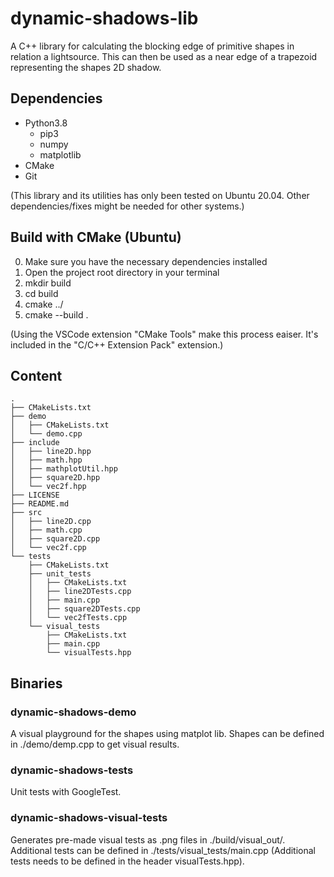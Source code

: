 # dynamic-shadows-lib
A C++ library for calculating the blocking edge of primitive shapes in relation a lightsource. This can then be used as a near edge of a trapezoid representing the shapes 2D shadow.

## Dependencies
- Python3.8
  - pip3
  - numpy
  - matplotlib
- CMake
- Git

(This library and its utilities has only been tested on Ubuntu 20.04. Other dependencies/fixes might be needed for other systems.)

## Build with CMake (Ubuntu)
0. Make sure you have the necessary dependencies installed
1. Open the project root directory in your terminal
2. mkdir build
3. cd build
4. cmake ../
5. cmake --build .

(Using the VSCode extension "CMake Tools" make this process eaiser. It's included in the "C/C++ Extension Pack" extension.)

## Content

```
.
├── CMakeLists.txt
├── demo
│   ├── CMakeLists.txt
│   └── demo.cpp
├── include
│   ├── line2D.hpp
│   ├── math.hpp
│   ├── mathplotUtil.hpp
│   ├── square2D.hpp
│   └── vec2f.hpp
├── LICENSE
├── README.md
├── src
│   ├── line2D.cpp
│   ├── math.cpp
│   ├── square2D.cpp
│   └── vec2f.cpp
└── tests
    ├── CMakeLists.txt
    ├── unit_tests
    │   ├── CMakeLists.txt
    │   ├── line2DTests.cpp
    │   ├── main.cpp
    │   ├── square2DTests.cpp
    │   └── vec2fTests.cpp
    └── visual_tests
        ├── CMakeLists.txt
        ├── main.cpp
        └── visualTests.hpp
```

## Binaries

### dynamic-shadows-demo
  A visual playground for the shapes using matplot lib. Shapes can be defined in ./demo/demp.cpp to get visual results.
  
### dynamic-shadows-tests
  Unit tests with GoogleTest.

### dynamic-shadows-visual-tests
  Generates pre-made visual tests as .png files in ./build/visual_out/. Additional tests can be defined in ./tests/visual_tests/main.cpp (Additional tests needs to be defined in the header visualTests.hpp).
